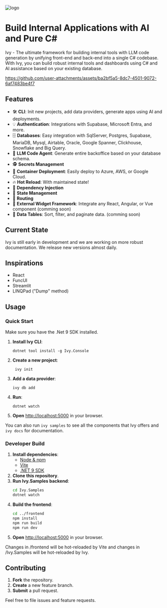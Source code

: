 ![logo](https://cdn.ivy.app/logo_green_w200.png)

# Build Internal Applications with AI and Pure C\#

Ivy - The ultimate framework for building internal tools with LLM code generation by unifying front-end and back-end into a single C# codebase. With Ivy, you can build robust internal tools and dashboards using C# and AI assistance based on your existing database.

https://github.com/user-attachments/assets/ba2bf5a5-8dc7-4501-9072-6af7483be4f7

## Features

- 🛠️ **CLI**: Init new projects, add data providers, generate apps using AI and deployments.
- 💡 **Authentication**: Integrations with Supabase, Microsoft Entra, and more.
- 🗄️ **Databases**: Easy integration with SqlServer, Postgres, Supabase, MariaDB, Mysql, Airtable, Oracle, Google Spanner, Clickhouse, Snowflake and Big Query. 
- 🤖 **LLM Code Agent**: Generate entire backoffice based on your database schema.
- 🕵️ **Secrets Management**
- 🚀 **Container Deployment**: Easily deploy to Azure, AWS, or Google Cloud.
- 🔥 **Hot Reload**: With maintained state!
- 🧩 **Dependency Injection**
- 📍 **State Management**
- 🧭 **Routing**
- 🧱 **External Widget Framework**: Integrate any React, Angular, or Vue component (comming soon)
- 🔢 **Data Tables**: Sort, filter, and paginate data. (comming soon)

## Current State

Ivy is still early in development and we are working on more robust documentation. We release new versions almost daily.  

## Inspirations

- React
- FuncUI
- Streamlit
- LINQPad ("Dump" method)

## Usage

### Quick Start

Make sure you have the .Net 9 SDK installed. 

1. **Install Ivy CLI**:
   ```
   dotnet tool install -g Ivy.Console
   ```
2. **Create a new project**:
   ```
    ivy init
    ```
3. **Add a data provider**: 
   ```
   ivy db add
   ```
4. **Run**:
   ```
   dotnet watch
   ```
5. **Open** [http://localhost:5000](http://localhost:5000) in your browser.

You can also run `ivy samples` to see all the components that Ivy offers and `ivy docs` for documentation.  

### Developer Build

1. **Install dependencies**:
   - [Node & npm](https://docs.npmjs.com/downloading-and-installing-node-js-and-npm)
   - [Vite](https://vitejs.dev/)
   - [.NET 9 SDK](https://dotnet.microsoft.com/en-us/download/dotnet/9.0)
2. **Clone this repository**.
3. **Run Ivy.Samples backend**:
   ```bash
   cd Ivy.Samples
   dotnet watch
   ```
4. **Build the frontend**:
   ```bash
   cd ../frontend
   npm install
   npm run build
   npm run dev
   ```   
5. **Open** [http://localhost:5000](http://localhost:5173) in your browser.

Changes in /frontend will be hot-reloaded by Vite and changes in /Ivy.Samples will be hot-reloaded by Ivy. 

## Contributing

1. **Fork** the repository.
2. **Create** a new feature branch.
3. **Submit** a pull request.

Feel free to file issues and feature requests.



